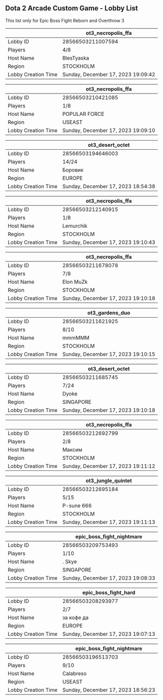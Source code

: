 ## Dota 2 Arcade Custom Game - Lobby List

This list only for Epic Boss Fight Reborn and Overthrow 3

|  | ot3_necropolis_ffa |
| ------ | ------ |
| Lobby ID | 28566503211007594 |
| Players | 4/8 |
| Host Name | BlesTyaska |
| Region | STOCKHOLM |
| Lobby Creation Time | Sunday, December 17, 2023 19:09:42 |


|  | ot3_necropolis_ffa |
| ------ | ------ |
| Lobby ID | 28566503210421085 |
| Players | 1/8 |
| Host Name | POPULAR FORCE |
| Region | USEAST |
| Lobby Creation Time | Sunday, December 17, 2023 19:09:10 |


|  | ot3_desert_octet |
| ------ | ------ |
| Lobby ID | 28566503194646003 |
| Players | 14/24 |
| Host Name | Боровик |
| Region | EUROPE |
| Lobby Creation Time | Sunday, December 17, 2023 18:54:38 |


|  | ot3_necropolis_ffa |
| ------ | ------ |
| Lobby ID | 28566503212140915 |
| Players | 1/8 |
| Host Name | Lemurchik |
| Region | STOCKHOLM |
| Lobby Creation Time | Sunday, December 17, 2023 19:10:43 |


|  | ot3_necropolis_ffa |
| ------ | ------ |
| Lobby ID | 28566503211678078 |
| Players | 7/8 |
| Host Name | Elon MuZk |
| Region | STOCKHOLM |
| Lobby Creation Time | Sunday, December 17, 2023 19:10:18 |


|  | ot3_gardens_duo |
| ------ | ------ |
| Lobby ID | 28566503211621925 |
| Players | 8/10 |
| Host Name | mmmMMM |
| Region | STOCKHOLM |
| Lobby Creation Time | Sunday, December 17, 2023 19:10:15 |


|  | ot3_desert_octet |
| ------ | ------ |
| Lobby ID | 28566503211685745 |
| Players | 7/24 |
| Host Name | Dyoke |
| Region | SINGAPORE |
| Lobby Creation Time | Sunday, December 17, 2023 19:10:18 |


|  | ot3_necropolis_ffa |
| ------ | ------ |
| Lobby ID | 28566503212692799 |
| Players | 2/8 |
| Host Name | Максим |
| Region | STOCKHOLM |
| Lobby Creation Time | Sunday, December 17, 2023 19:11:12 |


|  | ot3_jungle_quintet |
| ------ | ------ |
| Lobby ID | 28566503212695184 |
| Players | 5/15 |
| Host Name | P-sune 666 |
| Region | STOCKHOLM |
| Lobby Creation Time | Sunday, December 17, 2023 19:11:13 |


|  | epic_boss_fight_nightmare |
| ------ | ------ |
| Lobby ID | 28566503209753493 |
| Players | 1/10 |
| Host Name | . Skye |
| Region | SINGAPORE |
| Lobby Creation Time | Sunday, December 17, 2023 19:08:33 |


|  | epic_boss_fight_hard |
| ------ | ------ |
| Lobby ID | 28566503208293977 |
| Players | 2/7 |
| Host Name | за кофе да |
| Region | EUROPE |
| Lobby Creation Time | Sunday, December 17, 2023 19:07:13 |


|  | epic_boss_fight_nightmare |
| ------ | ------ |
| Lobby ID | 28566503196513703 |
| Players | 9/10 |
| Host Name | Calabreso |
| Region | USEAST |
| Lobby Creation Time | Sunday, December 17, 2023 18:56:23 |


